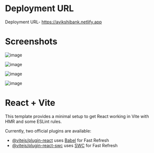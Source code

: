 # Deployment URL

 Deployment URL- https://avikshibank.netlify.app

# Screenshots
![image](https://github.com/user-attachments/assets/f272f1e8-24c1-4f8a-b79b-9c28d2b64093)


![image](https://github.com/user-attachments/assets/759586ee-3e79-437b-b972-467dee2f89ae)

![image](https://github.com/user-attachments/assets/586b5fae-dcea-4b2f-8282-1b8c7940e759)


![image](https://github.com/user-attachments/assets/30e4c6fe-af49-4ad3-af2f-5f9f8c73b106)


# React + Vite

This template provides a minimal setup to get React working in Vite with HMR and some ESLint rules.

Currently, two official plugins are available:

- [@vitejs/plugin-react](https://github.com/vitejs/vite-plugin-react/blob/main/packages/plugin-react/README.md) uses [Babel](https://babeljs.io/) for Fast Refresh
- [@vitejs/plugin-react-swc](https://github.com/vitejs/vite-plugin-react-swc) uses [SWC](https://swc.rs/) for Fast Refresh
